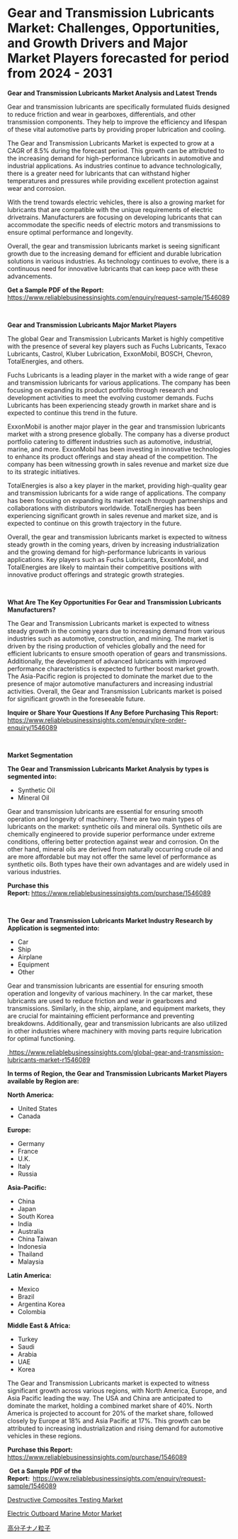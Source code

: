 <p><h1>Gear and Transmission Lubricants Market: Challenges, Opportunities, and Growth Drivers and Major Market Players forecasted for period from 2024 - 2031</h1></p><p><strong>Gear and Transmission Lubricants Market Analysis and Latest Trends</strong></p>
<p><p>Gear and transmission lubricants are specifically formulated fluids designed to reduce friction and wear in gearboxes, differentials, and other transmission components. They help to improve the efficiency and lifespan of these vital automotive parts by providing proper lubrication and cooling.</p><p>The Gear and Transmission Lubricants Market is expected to grow at a CAGR of 8.5% during the forecast period. This growth can be attributed to the increasing demand for high-performance lubricants in automotive and industrial applications. As industries continue to advance technologically, there is a greater need for lubricants that can withstand higher temperatures and pressures while providing excellent protection against wear and corrosion.</p><p>With the trend towards electric vehicles, there is also a growing market for lubricants that are compatible with the unique requirements of electric drivetrains. Manufacturers are focusing on developing lubricants that can accommodate the specific needs of electric motors and transmissions to ensure optimal performance and longevity.</p><p>Overall, the gear and transmission lubricants market is seeing significant growth due to the increasing demand for efficient and durable lubrication solutions in various industries. As technology continues to evolve, there is a continuous need for innovative lubricants that can keep pace with these advancements.</p></p>
<p><strong>Get a Sample PDF of the Report:&nbsp;</strong> <a href="https://www.reliablebusinessinsights.com/enquiry/request-sample/1546089">https://www.reliablebusinessinsights.com/enquiry/request-sample/1546089</a></p>
<p>&nbsp;</p>
<p><strong>Gear and Transmission Lubricants Major Market Players</strong></p>
<p><p>The global Gear and Transmission Lubricants Market is highly competitive with the presence of several key players such as Fuchs Lubricants, Texaco Lubricants, Castrol, Kluber Lubrication, ExxonMobil, BOSCH, Chevron, TotalEnergies, and others.</p><p>Fuchs Lubricants is a leading player in the market with a wide range of gear and transmission lubricants for various applications. The company has been focusing on expanding its product portfolio through research and development activities to meet the evolving customer demands. Fuchs Lubricants has been experiencing steady growth in market share and is expected to continue this trend in the future.</p><p>ExxonMobil is another major player in the gear and transmission lubricants market with a strong presence globally. The company has a diverse product portfolio catering to different industries such as automotive, industrial, marine, and more. ExxonMobil has been investing in innovative technologies to enhance its product offerings and stay ahead of the competition. The company has been witnessing growth in sales revenue and market size due to its strategic initiatives.</p><p>TotalEnergies is also a key player in the market, providing high-quality gear and transmission lubricants for a wide range of applications. The company has been focusing on expanding its market reach through partnerships and collaborations with distributors worldwide. TotalEnergies has been experiencing significant growth in sales revenue and market size, and is expected to continue on this growth trajectory in the future.</p><p>Overall, the gear and transmission lubricants market is expected to witness steady growth in the coming years, driven by increasing industrialization and the growing demand for high-performance lubricants in various applications. Key players such as Fuchs Lubricants, ExxonMobil, and TotalEnergies are likely to maintain their competitive positions with innovative product offerings and strategic growth strategies.</p></p>
<p>&nbsp;</p>
<p><strong>What Are The Key Opportunities For Gear and Transmission Lubricants Manufacturers?</strong></p>
<p><p>The Gear and Transmission Lubricants market is expected to witness steady growth in the coming years due to increasing demand from various industries such as automotive, construction, and mining. The market is driven by the rising production of vehicles globally and the need for efficient lubricants to ensure smooth operation of gears and transmissions. Additionally, the development of advanced lubricants with improved performance characteristics is expected to further boost market growth. The Asia-Pacific region is projected to dominate the market due to the presence of major automotive manufacturers and increasing industrial activities. Overall, the Gear and Transmission Lubricants market is poised for significant growth in the foreseeable future.</p></p>
<p><strong>Inquire or Share Your Questions If Any Before Purchasing This Report:</strong> <a href="https://www.reliablebusinessinsights.com/enquiry/pre-order-enquiry/1546089">https://www.reliablebusinessinsights.com/enquiry/pre-order-enquiry/1546089</a></p>
<p>&nbsp;</p>
<p><strong>Market Segmentation</strong></p>
<p><strong>The Gear and Transmission Lubricants Market Analysis by types is segmented into:</strong></p>
<p><ul><li>Synthetic Oil</li><li>Mineral Oil</li></ul></p>
<p><p>Gear and transmission lubricants are essential for ensuring smooth operation and longevity of machinery. There are two main types of lubricants on the market: synthetic oils and mineral oils. Synthetic oils are chemically engineered to provide superior performance under extreme conditions, offering better protection against wear and corrosion. On the other hand, mineral oils are derived from naturally occurring crude oil and are more affordable but may not offer the same level of performance as synthetic oils. Both types have their own advantages and are widely used in various industries.</p></p>
<p><strong>Purchase this Report:&nbsp;</strong><a href="https://www.reliablebusinessinsights.com/purchase/1546089">https://www.reliablebusinessinsights.com/purchase/1546089</a></p>
<p>&nbsp;</p>
<p><strong>The Gear and Transmission Lubricants Market Industry Research by Application is segmented into:</strong></p>
<p><ul><li>Car</li><li>Ship</li><li>Airplane</li><li>Equipment</li><li>Other</li></ul></p>
<p><p>Gear and transmission lubricants are essential for ensuring smooth operation and longevity of various machinery. In the car market, these lubricants are used to reduce friction and wear in gearboxes and transmissions. Similarly, in the ship, airplane, and equipment markets, they are crucial for maintaining efficient performance and preventing breakdowns. Additionally, gear and transmission lubricants are also utilized in other industries where machinery with moving parts require lubrication for optimal functioning.</p></p>
<p><a href="https://www.reliablebusinessinsights.com/global-gear-and-transmission-lubricants-market-r1546089">&nbsp;https://www.reliablebusinessinsights.com/global-gear-and-transmission-lubricants-market-r1546089</a></p>
<p><strong>In terms of Region, the Gear and Transmission Lubricants Market Players available by Region are:</strong></p>
<p>
    <p> <strong> North America: </strong>
        <ul>
            <li>United States</li>
            <li>Canada</li>
        </ul>
        </p> 
    <p> <strong> Europe: </strong>
        <ul>
            <li>Germany</li>
            <li>France</li>
            <li>U.K.</li>
            <li>Italy</li>
            <li>Russia</li>
        </ul>
        </p> 
    <p> <strong> Asia-Pacific: </strong>
        <ul>
            <li>China</li>
            <li>Japan</li>
            <li>South Korea</li>
            <li>India</li>
            <li>Australia</li>
            <li>China Taiwan</li>
            <li>Indonesia</li>
            <li>Thailand</li>
            <li>Malaysia</li>
        </ul>
        </p> 
    <p> <strong> Latin America: </strong>
        <ul>
            <li>Mexico</li>
            <li>Brazil</li>
            <li>Argentina Korea</li>
            <li>Colombia</li>
        </ul>
        </p> 
    <p> <strong> Middle East & Africa: </strong>
        <ul>
            <li>Turkey</li>
            <li>Saudi</li>
            <li>Arabia</li>
            <li>UAE</li>
            <li>Korea</li>
        </ul>
    </p>
    </p>
<p><p>The Gear and Transmission Lubricants market is expected to witness significant growth across various regions, with North America, Europe, and Asia Pacific leading the way. The USA and China are anticipated to dominate the market, holding a combined market share of 40%. North America is projected to account for 20% of the market share, followed closely by Europe at 18% and Asia Pacific at 17%. This growth can be attributed to increasing industrialization and rising demand for automotive vehicles in these regions.</p></p>
<p><strong>Purchase this Report: </strong><a href="https://www.reliablebusinessinsights.com/purchase/1546089">https://www.reliablebusinessinsights.com/purchase/1546089</a></p>
<p>&nbsp;<strong>Get a Sample PDF of the Report:&nbsp;&nbsp;</strong><a href="https://www.reliablebusinessinsights.com/enquiry/request-sample/1546089">https://www.reliablebusinessinsights.com/enquiry/request-sample/1546089</a></p>
<p><strong></strong></p>
<p><p><a href="https://github.com/natoshajacobsk698/Market-Research-Report-List-1/blob/main/destructive-composites-testing-market.md">Destructive Composites Testing Market</a></p><p><a href="https://medium.com/@abdulkoss1996/an-in-depth-analysis-of-the-global-electric-outboard-marine-motor-market-scope-and-its-rapid-f0d1cb220c70">Electric Outboard Marine Motor Market</a></p><p><a href="https://github.com/oafhukehf4709715/Market-Research-Report-List-3/blob/main/63173693781.md">高分子ナノ粒子</a></p></p>